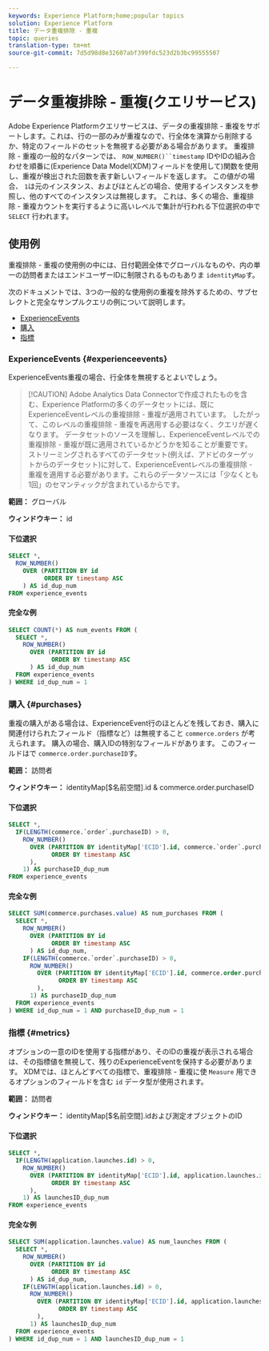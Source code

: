 ```yaml
---
keywords: Experience Platform;home;popular topics
solution: Experience Platform
title: データ重複排除 - 重複
topic: queries
translation-type: tm+mt
source-git-commit: 7d5d98d8e32607abf399fdc523d2b3bc99555507

---
```



# データ重複排除 - 重複(クエリサービス)

Adobe Experience Platformクエリサービスは、データの重複排除 - 重複をサポートします。これは、行の一部のみが重複なので、行全体を演算から削除するか、特定のフィールドのセットを無視する必要がある場合があります。 重複排除 - 重複の一般的なパターンでは、 `ROW_NUMBER()``timestamp` IDやIDの組み合わせを順番に(Experience Data Model(XDM)フィールドを使用して)関数を使用し、重複が検出された回数を表す新しいフィールドを返します。 この値がの場合、 `1`は元のインスタンス、およびほとんどの場合、使用するインスタンスを参照し、他のすべてのインスタンスは無視します。 これは、多くの場合、重複排除 - 重複カウントを実行するように高いレベルで集計が行われる下位選択の中で `SELECT` 行われます。

## 使用例

重複排除 - 重複の使用例の中には、日付範囲全体でグローバルなものや、内の単一の訪問者またはエンドユーザーIDに制限されるものもありま `identityMap`す。

次のドキュメントでは、3つの一般的な使用例の重複を除外するための、サブセレクトと完全なサンプルクエリの例について説明します。
- [ExperienceEvents](#experienceevents)
- [購入](#purchases)
- [指標](#metrics)

### ExperienceEvents {#experienceevents}

ExperienceEvents重複の場合、行全体を無視するとよいでしょう。

>[!CAUTION] Adobe Analytics Data Connectorで作成されたものを含む、Experience Platformの多くのデータセットには、既にExperienceEventレベルの重複排除 - 重複が適用されています。 したがって、このレベルの重複排除 - 重複を再適用する必要はなく、クエリが遅くなります。 データセットのソースを理解し、ExperienceEventレベルでの重複排除 - 重複が既に適用されているかどうかを知ることが重要です。 ストリーミングされるすべてのデータセット(例えば、アドビのターゲットからのデータセット)に対して、ExperienceEventレベルの重複排除 - 重複を適用する必要があります。これらのデータソースには「少なくとも1回」のセマンティックが含まれているからです。

**範囲：** グローバル

**ウィンドウキー：** id

#### 下位選択

```sql
SELECT *,
  ROW_NUMBER()
    OVER (PARTITION BY id
          ORDER BY timestamp ASC
    ) AS id_dup_num
FROM experience_events
```

#### 完全な例

```sql
SELECT COUNT(*) AS num_events FROM (
  SELECT *,
    ROW_NUMBER()
      OVER (PARTITION BY id
            ORDER BY timestamp ASC
      ) AS id_dup_num
  FROM experience_events
) WHERE id_dup_num = 1
```

### 購入 {#purchases}

重複の購入がある場合は、ExperienceEvent行のほとんどを残しておき、購入に関連付けられたフィールド（指標など）は無視すること `commerce.orders` が考えられます。 購入の場合、購入IDの特別なフィールドがあります。 このフィールドはで `commerce.order.purchaseID`す。

**範囲：** 訪問者

**ウィンドウキー：** identityMap[$名前空間].id &amp; commerce.order.purchaseID

#### 下位選択

```sql
SELECT *,
  IF(LENGTH(commerce.`order`.purchaseID) > 0,
    ROW_NUMBER()
      OVER (PARTITION BY identityMap['ECID'].id, commerce.`order`.purchaseID
            ORDER BY timestamp ASC
      ),
    1) AS purchaseID_dup_num
FROM experience_events
```

#### 完全な例

```sql
SELECT SUM(commerce.purchases.value) AS num_purchases FROM (
  SELECT *,
    ROW_NUMBER()
      OVER (PARTITION BY id
            ORDER BY timestamp ASC
      ) AS id_dup_num,
    IF(LENGTH(commerce.`order`.purchaseID) > 0,
      ROW_NUMBER()
        OVER (PARTITION BY identityMap['ECID'].id, commerce.order.purchaseID
              ORDER BY timestamp ASC
        ),
      1) AS purchaseID_dup_num
  FROM experience_events
) WHERE id_dup_num = 1 AND purchaseID_dup_num = 1
```

### 指標 {#metrics}

オプションの一意のIDを使用する指標があり、そのIDの重複が表示される場合は、その指標値を無視して、残りのExperienceEventを保持する必要があります。 XDMでは、ほとんどすべての指標で、重複排除 - 重複に使 `Measure` 用できるオプションのフィールドを含む `id` データ型が使用されます。

**範囲：** 訪問者

**ウィンドウキー：** identityMap[$名前空間].idおよび測定オブジェクトのID

#### 下位選択

```sql
SELECT *,
  IF(LENGTH(application.launches.id) > 0,
    ROW_NUMBER()
      OVER (PARTITION BY identityMap['ECID'].id, application.launches.id
            ORDER BY timestamp ASC
      ),
    1) AS launchesID_dup_num
FROM experience_events
```

#### 完全な例

```sql
SELECT SUM(application.launches.value) AS num_launches FROM (
  SELECT *,
    ROW_NUMBER()
      OVER (PARTITION BY id
            ORDER BY timestamp ASC
      ) AS id_dup_num,
    IF(LENGTH(application.launches.id) > 0,
      ROW_NUMBER()
        OVER (PARTITION BY identityMap['ECID'].id, application.launches.id
              ORDER BY timestamp ASC
        ),
      1) AS launchesID_dup_num
  FROM experience_events
) WHERE id_dup_num = 1 AND launchesID_dup_num = 1
```

